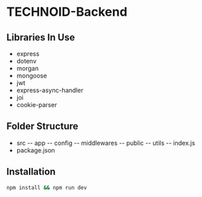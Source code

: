 # TECHNOID-Backend

## Libraries In Use

- express
- dotenv
- morgan
- mongoose
- jwt
- express-async-handler
- joi
- cookie-parser

## Folder Structure

- src
-- app
-- config
-- middlewares
-- public
-- utils
-- index.js
- package.json

## Installation

```sh
npm install && npm run dev
```
